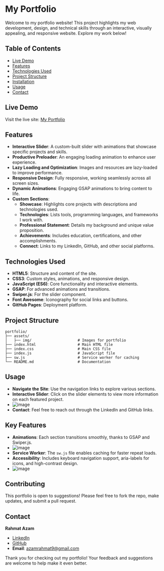 # My Portfolio

Welcome to my portfolio website! This project highlights my web development, design, and technical skills through an interactive, visually appealing, and responsive website. Explore my work below!

## Table of Contents
- [Live Demo](#live-demo)
- [Features](#features)
- [Technologies Used](#technologies-used)
- [Project Structure](#project-structure)
- [Installation](#installation)
- [Usage](#usage)
- [Contact](#contact)

## Live Demo
Visit the live site: [My Portfolio](https://azam583.web.elte.hu)

## Features
- **Interactive Slider**: A custom-built slider with animations that showcase specific projects and skills.
- **Productive Preloader**: An engaging loading animation to enhance user experience.
- **Lazy Loading and Optimization**: Images and resources are lazy-loaded to improve performance.
- **Responsive Design**: Fully responsive, working seamlessly across all screen sizes.
- **Dynamic Animations**: Engaging GSAP animations to bring content to life.
- **Custom Sections**:
  - **Showcase**: Highlights core projects with descriptions and technologies used.
  - **Technologies**: Lists tools, programming languages, and frameworks I work with.
  - **Professional Statement**: Details my background and unique value proposition.
  - **Achievements**: Includes education, certifications, and other accomplishments.
  - **Connect**: Links to my LinkedIn, GitHub, and other social platforms.

## Technologies Used
- **HTML5**: Structure and content of the site.
- **CSS3**: Custom styles, animations, and responsive design.
- **JavaScript (ES6)**: Core functionality and interactive elements.
- **GSAP**: For advanced animations and transitions.
- **Swiper.js**: For the slider component.
- **Font Awesome**: Iconography for social links and buttons.
- **GitHub Pages**: Deployment platform.

## Project Structure

```plaintext
portfolio/
├── assets/
│   ├── img/                     # Images for portfolio
├── index.html                   # Main HTML file
├── index.css                    # Main CSS file
├── index.js                     # JavaScript file
├── sw.js                        # Service worker for caching
└── README.md                    # Documentation
```

## Usage
- **Navigate the Site**: Use the navigation links to explore various sections.
- **Interactive Slider**: Click on the slider elements to view more information on each featured project.
- ![image](https://github.com/user-attachments/assets/b9760c3e-3496-4347-8b93-934ced90d507)
- **Contact**: Feel free to reach out through the LinkedIn and GitHub links.

## Key Features
- **Animations**: Each section transitions smoothly, thanks to GSAP and Swiper.js.
- ![image](https://github.com/user-attachments/assets/a64cd91e-919d-4aac-be99-c44dcf3d9cb5)
- **Service Worker**: The `sw.js` file enables caching for faster repeat loads.
- **Accessibility**: Includes keyboard navigation support, aria-labels for icons, and high-contrast design.
- ![image](https://github.com/user-attachments/assets/ab0b02a8-b040-41bf-badf-d684f33b3680)


## Contributing
This portfolio is open to suggestions! Please feel free to fork the repo, make updates, and submit a pull request.

## Contact
**Rahmat Azam**

- [LinkedIn](https://www.linkedin.com/in/rahmatazam)
- [GitHub](https://github.com/AzamRahmatM)
- **Email**: [azamrahmat9@gmail.com](mailto:azamrahmat9@gmail.com)

Thank you for checking out my portfolio! Your feedback and suggestions are welcome to help make it even better.

